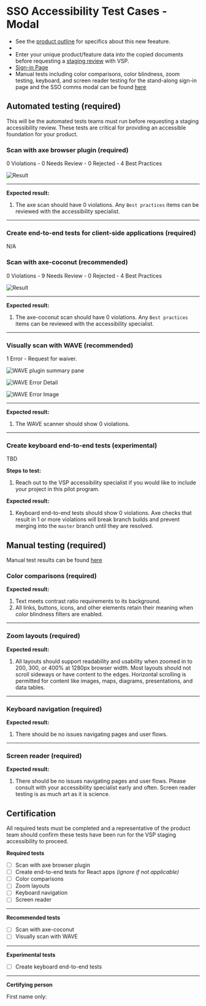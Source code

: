 # SSO Accessibility Test Cases - Modal

* See the [product outline](https://github.com/department-of-veterans-affairs/va.gov-team/blob/master/products/identity-personalization/sso/README.md) for specifics about this new feeature.
* [Test Credentials]: (https://github.com/department-of-veterans-affairs/va.gov-team/blob/master/products/identity-personalization/sso/staging-review/accessibility-test-credentials.md)
* Enter your unique product/feature data into the copied documents before requesting a [staging review](https://github.com/department-of-veterans-affairs/va.gov-team/blob/master/platform/working-with-vsp/vsp-collaboration-cycle/vsp-collaboration-cycle.md#staging-review) with VSP.
* [Sign-in Page](https://staging.va.gov/sign-in/?application=myvahealth)
* Manual tests including color comparisons, color blindness, zoom testing, keyboard, and screen reader testing for the stand-along sign-in page and the SSO comms modal can be found [here](https://github.com/department-of-veterans-affairs/va.gov-team/blob/master/products/identity-personalization/sso/staging-review/assets/SSO-Login_Screen_Accessibility_Tests.pdf) 

## Automated testing (required)

This will be the automated tests teams must run before requesting a staging accessibility review. These tests are critical for providing an accessible foundation for your product.

### Scan with axe browser plugin (required)

0 Violations - 0 Needs Review - 0 Rejected - 4 Best Practices

![Result](https://github.com/department-of-veterans-affairs/va.gov-team/blob/master/products/identity-personalization/sso/staging-review/assets/AXE_test_result.png)

---

**Expected result:**

1. The axe scan should have 0 violations. Any `Best practices` items can be reviewed with the accessibility specialist.

---

### Create end-to-end tests for client-side applications (required)

N/A


### Scan with axe-coconut (recommended)
0 Violations - 9 Needs Review - 0 Rejected - 4 Best Practices

![Result](https://github.com/department-of-veterans-affairs/va.gov-team/blob/master/products/identity-personalization/sso/staging-review/assets/AXE_coconut_test_result.png)

---

**Expected result:**

1. The axe-coconut scan should have 0 violations. Any `Best practices` items can be reviewed with the accessibility specialist.

---

### Visually scan with WAVE (recommended)

1 Error - Request for waiver.

![WAVE plugin summary pane](https://github.com/department-of-veterans-affairs/va.gov-team/blob/master/products/identity-personalization/sso/staging-review/assets/WAVE_summary.png)

![WAVE Error Detail](https://github.com/department-of-veterans-affairs/va.gov-team/blob/master/products/identity-personalization/sso/staging-review/assets/WAVE_error_explanation.png)

![WAVE Error Image](https://github.com/department-of-veterans-affairs/va.gov-team/blob/master/products/identity-personalization/sso/staging-review/assets/WAVE_error_image.png)

---


**Expected result:**

1. The WAVE scanner should show 0 violations.

---

### Create keyboard end-to-end tests (experimental)

TBD

**Steps to test:**

1. Reach out to the VSP accessibility specialist if you would like to include your project in this pilot program.

**Expected result:**

1. Keyboard end-to-end tests should show 0 violations. Axe checks that result in 1 or more violations will break branch builds and prevent merging into the `master` branch until they are resolved.



## Manual testing (required)

Manual test results can be found [here](https://github.com/department-of-veterans-affairs/va.gov-team/blob/master/products/identity-personalization/sso/staging-review/assets/SSO-Login_Screen_Accessibility_Tests.pdf)

### Color comparisons (required)


**Expected result:**

1. Text meets contrast ratio requirements to its background.
2. All links, buttons, icons, and other elements retain their meaning when color blindness filters are enabled.

---

### Zoom layouts (required)

**Expected result:**

1. All layouts should support readability and usability when zoomed in to 200, 300, or 400% at 1280px browser width. Most layouts should not scroll sideways or have content to the edges. Horizontal scrolling is permitted for content like images, maps, diagrams, presentations, and data tables.

---

### Keyboard navigation (required)

**Expected result:**

1. There should be no issues navigating pages and user flows.

---

### Screen reader (required)

**Expected result:**

1. There should be no issues navigating pages and user flows. Please consult with your accessibility specialist early and often. Screen reader testing is as much art as it is science.



## Certification

All required tests must be completed and a representative of the product team should confirm these tests have been run for the VSP staging accessibility to proceed.

**Required tests**

* [ ] Scan with axe browser plugin
* [ ] Create end-to-end tests for React apps _(ignore if not applicable)_
* [ ] Color comparisons
* [ ] Zoom layouts
* [ ] Keyboard navigation
* [ ] Screen reader

---

**Recommended tests**

* [ ] Scan with axe-coconut
* [ ] Visually scan with WAVE

---

**Experimental tests**

* [ ] Create keyboard end-to-end tests

---

**Certifying person**

First name only:
